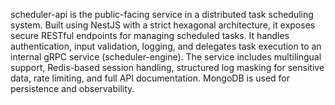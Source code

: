 scheduler-api is the public-facing service in a distributed task scheduling system. Built using NestJS with a strict hexagonal architecture, it exposes secure RESTful endpoints for managing scheduled tasks. It handles authentication, input validation, logging, and delegates task execution to an internal gRPC service (scheduler-engine). The service includes multilingual support, Redis-based session handling, structured log masking for sensitive data, rate limiting, and full API documentation. MongoDB is used for persistence and observability.

